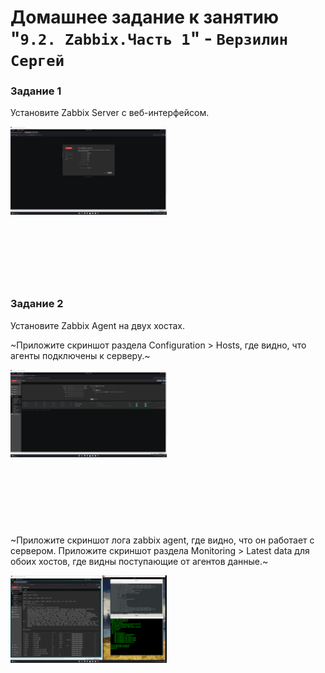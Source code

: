 # Домашнее задание к занятию "`9.2. Zabbix.Часть 1`" - `Верзилин Сергей`

### Задание 1

Установите Zabbix Server с веб-интерфейсом.

<div style="width:250px ; height:250px">

![Скриншот дашборда](https://github.com/sergey-vs/gitlab-hw/blob/main/img/img2.png)

</div>


### Задание 2

Установите Zabbix Agent на двух хостах.

~Приложите скриншот раздела Configuration > Hosts, где видно, что агенты подключены к серверу.~

<div style="width:250px ; height:250px">

![Скриншот дашборда](https://github.com/sergey-vs/gitlab-hw/blob/main/img/img3.png)

</div>


~Приложите скриншот лога zabbix agent, где видно, что он работает с сервером. Приложите скриншот раздела Monitoring > Latest data для обоих хостов, где видны поступающие от агентов данные.~

<div style="width:250px ; height:250px">

![Скриншот дашборда](https://github.com/sergey-vs/gitlab-hw/blob/main/img/img4.png)

</div>
